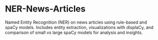 # NER-News-Articles
Named Entity Recognition (NER) on news articles using rule-based and spaCy models. Includes entity extraction, visualizations with displaCy, and comparison of small vs large spaCy models for analysis and insights.

